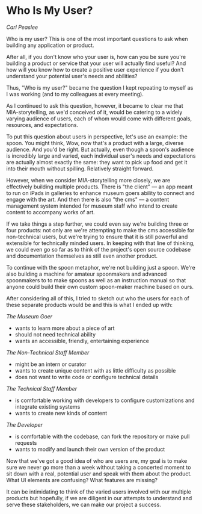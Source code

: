 # Who Is My User?

_Carl Peaslee_


Who is my user? This is one of the most important questions to ask when building any application or product.

After all, if you don't know who your user is, how can you be sure you're building a product or service that your user will actually find useful? And how will you know how to create a positive user experience if you don't understand your potential user's needs and abilities?

Thus, "Who is my user?" became the question I kept repeating to myself as I was working (and to my colleagues at every meeting).

As I continued to ask this question, however, it became to clear me that MIA-storytelling, as we'd conceived of it, would be catering to a widely varying audience of users, each of whom would come with different goals, resources, and expectations.

To put this question about users in perspective, let's use an example: the spoon. You might think, Wow, now that's a product with a large, diverse audience. And you'd be right. But actually, even though a spoon's audience is incredibly large and varied, each individual user's needs and expectations are actually almost exactly the same: they want to pick up food and get it into their mouth without spilling. Relatively straight forward.

However, when we consider MIA-storytelling more closely, we are effectively building multiple products. There is "the client" –– an app meant to run on iPads in galleries to enhance museum goers ability to connect and engage with the art. And then there is also "the cms" –– a content management system intended for museum staff who intend to create content to accompany works of art.

If we take things a step further, we could even say we're building three or four products: not only are we're attempting to make the cms accessible for non-technical users, but we're trying to ensure that it is still powerful and extensible for technically minded users. In keeping with that line of thinking, we could even go so far as to think of the project's open source codebase and documentation themselves as still even another product.

To continue with the spoon metaphor, we're not building just a spoon. We're also building a machine for amateur spoonmakers and advanced spoonmakers to to make spoons as well as an instruction manual so that anyone could build their own custom spoon-maker machine based on ours.

After considering all of this, I tried to sketch out who the users for each of these separate products would be and this is what I ended up with:

_The Museum Goer_
* wants to learn more about a piece of art
* should not need technical ability
* wants an accessible, friendly, entertaining experience

_The Non-Technical Staff Member_
* might be an intern or curator
* wants to create unique content with as little difficulty as possible
* does not want to write code or configure technical details

_The Technical Staff Member_
* is comfortable working with developers to configure customizations and integrate existing systems
* wants to create new kinds of content

_The Developer_
* is comfortable with the codebase, can fork the repository or make pull requests
* wants to modify and launch their own version of the product

Now that we've got a good idea of who are users are, my goal is to make sure we never go more than a week without taking a concerted moment to sit down with a real, potential user and speak with them about the product. What UI elements are confusing? What features are missing?

It can be intimidating to think of the varied users involved with our multiple products but hopefully, if we are diligent in our attempts to understand and serve these stakeholders, we can make our project a success.
